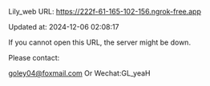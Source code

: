 Lily_web URL: https://222f-61-165-102-156.ngrok-free.app

Updated at: 2024-12-06 02:08:17

If you cannot open this URL, the server might be down.

Please contact: 

goley04@foxmail.com Or Wechat:GL_yeaH
